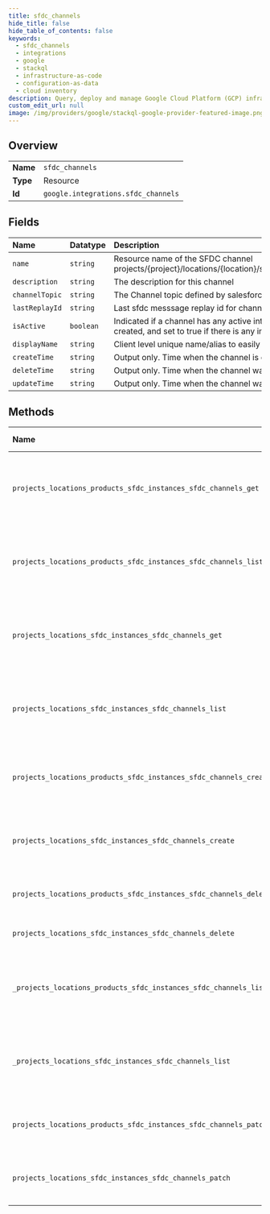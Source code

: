 ```yaml
---
title: sfdc_channels
hide_title: false
hide_table_of_contents: false
keywords:
  - sfdc_channels
  - integrations
  - google    
  - stackql
  - infrastructure-as-code
  - configuration-as-data
  - cloud inventory
description: Query, deploy and manage Google Cloud Platform (GCP) infrastructure and resources using SQL
custom_edit_url: null
image: /img/providers/google/stackql-google-provider-featured-image.png
---
```

  
    

## Overview
<table><tbody>
<tr><td><b>Name</b></td><td><code>sfdc_channels</code></td></tr>
<tr><td><b>Type</b></td><td>Resource</td></tr>
<tr><td><b>Id</b></td><td><code>google.integrations.sfdc_channels</code></td></tr>
</tbody></table>

## Fields
| Name | Datatype | Description |
|:-----|:---------|:------------|
| `name` | `string` | Resource name of the SFDC channel projects/&#123;project&#125;/locations/&#123;location&#125;/sfdcInstances/&#123;sfdc_instance&#125;/sfdcChannels/&#123;sfdc_channel&#125;. |
| `description` | `string` | The description for this channel |
| `channelTopic` | `string` | The Channel topic defined by salesforce once an channel is opened |
| `lastReplayId` | `string` | Last sfdc messsage replay id for channel |
| `isActive` | `boolean` | Indicated if a channel has any active integrations referencing it. Set to false when the channel is created, and set to true if there is any integration published with the channel configured in it. |
| `displayName` | `string` | Client level unique name/alias to easily reference a channel. |
| `createTime` | `string` | Output only. Time when the channel is created |
| `deleteTime` | `string` | Output only. Time when the channel was deleted. Empty if not deleted. |
| `updateTime` | `string` | Output only. Time when the channel was last updated |
## Methods
| Name | Accessible by | Required Params | Description |
|:-----|:--------------|:----------------|:------------|
| `projects_locations_products_sfdc_instances_sfdc_channels_get` | `SELECT` | `locationsId, productsId, projectsId, sfdcChannelsId, sfdcInstancesId` | Gets an sfdc channel. If the channel doesn't exist, Code.NOT_FOUND exception will be thrown. |
| `projects_locations_products_sfdc_instances_sfdc_channels_list` | `SELECT` | `locationsId, productsId, projectsId, sfdcInstancesId` | Lists all sfdc channels that match the filter. Restrict to sfdc channels belonging to the current client only. |
| `projects_locations_sfdc_instances_sfdc_channels_get` | `SELECT` | `locationsId, projectsId, sfdcChannelsId, sfdcInstancesId` | Gets an sfdc channel. If the channel doesn't exist, Code.NOT_FOUND exception will be thrown. |
| `projects_locations_sfdc_instances_sfdc_channels_list` | `SELECT` | `locationsId, projectsId, sfdcInstancesId` | Lists all sfdc channels that match the filter. Restrict to sfdc channels belonging to the current client only. |
| `projects_locations_products_sfdc_instances_sfdc_channels_create` | `INSERT` | `locationsId, productsId, projectsId, sfdcInstancesId` | Creates an sfdc channel record. Store the sfdc channel in Spanner. Returns the sfdc channel. |
| `projects_locations_sfdc_instances_sfdc_channels_create` | `INSERT` | `locationsId, projectsId, sfdcInstancesId` | Creates an sfdc channel record. Store the sfdc channel in Spanner. Returns the sfdc channel. |
| `projects_locations_products_sfdc_instances_sfdc_channels_delete` | `DELETE` | `locationsId, productsId, projectsId, sfdcChannelsId, sfdcInstancesId` | Deletes an sfdc channel. |
| `projects_locations_sfdc_instances_sfdc_channels_delete` | `DELETE` | `locationsId, projectsId, sfdcChannelsId, sfdcInstancesId` | Deletes an sfdc channel. |
| `_projects_locations_products_sfdc_instances_sfdc_channels_list` | `EXEC` | `locationsId, productsId, projectsId, sfdcInstancesId` | Lists all sfdc channels that match the filter. Restrict to sfdc channels belonging to the current client only. |
| `_projects_locations_sfdc_instances_sfdc_channels_list` | `EXEC` | `locationsId, projectsId, sfdcInstancesId` | Lists all sfdc channels that match the filter. Restrict to sfdc channels belonging to the current client only. |
| `projects_locations_products_sfdc_instances_sfdc_channels_patch` | `EXEC` | `locationsId, productsId, projectsId, sfdcChannelsId, sfdcInstancesId` | Updates an sfdc channel. Updates the sfdc channel in spanner. Returns the sfdc channel. |
| `projects_locations_sfdc_instances_sfdc_channels_patch` | `EXEC` | `locationsId, projectsId, sfdcChannelsId, sfdcInstancesId` | Updates an sfdc channel. Updates the sfdc channel in spanner. Returns the sfdc channel. |
